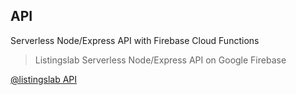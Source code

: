 ## API

Serverless Node/Express API with Firebase Cloud Functions 

> Listingslab Serverless Node/Express API on Google Firebase

[@listingslab API](https://api.listingslab.com)
